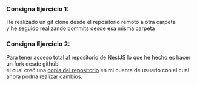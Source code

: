 <h3>Consigna Ejercicio 1:</h3>
<p>He realizado un git clone desde el repositorio remoto a otra carpeta <br>y he seguido realizando commits desde esa misma carpeta</p>
<h3>Consigna Ejercicio 2:</h3>
<p>Para tener acceso total al repositorio de NestJS lo que he hecho es hacer un fork desde github <br> el cual creó una <a href="https://github.com/Joaquinrajmilevich/nest" target="_blank">copia del repositorio</a> en mi cuenta de usuario con el cual ahora podría realizar cambios.</p>
